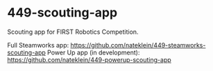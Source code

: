 # 449-scouting-app
Scouting app for FIRST Robotics Competition.

Full Steamworks app: https://github.com/nateklein/449-steamworks-scouting-app
Power Up app (in development): https://github.com/nateklein/449-powerup-scouting-app
